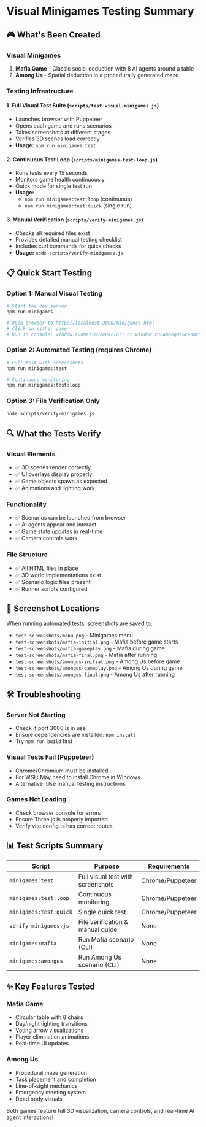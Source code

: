 # Visual Minigames Testing Summary

## 🎮 What's Been Created

### Visual Minigames
1. **Mafia Game** - Classic social deduction with 8 AI agents around a table
2. **Among Us** - Spatial deduction in a procedurally generated maze

### Testing Infrastructure

#### 1. **Full Visual Test Suite** (`scripts/test-visual-minigames.js`)
- Launches browser with Puppeteer
- Opens each game and runs scenarios
- Takes screenshots at different stages
- Verifies 3D scenes load correctly
- **Usage:** `npm run minigames:test`

#### 2. **Continuous Test Loop** (`scripts/minigames-test-loop.js`)
- Runs tests every 15 seconds
- Monitors game health continuously
- Quick mode for single test run
- **Usage:** 
  - `npm run minigames:test:loop` (continuous)
  - `npm run minigames:test:quick` (single run)

#### 3. **Manual Verification** (`scripts/verify-minigames.js`)
- Checks all required files exist
- Provides detailed manual testing checklist
- Includes curl commands for quick checks
- **Usage:** `node scripts/verify-minigames.js`

## 📋 Quick Start Testing

### Option 1: Manual Visual Testing
```bash
# Start the dev server
npm run minigames

# Open browser to http://localhost:3000/minigames.html
# Click on either game
# Run in console: window.runMafiaScenario() or window.runAmongUsScenario()
```

### Option 2: Automated Testing (requires Chrome)
```bash
# Full test with screenshots
npm run minigames:test

# Continuous monitoring
npm run minigames:test:loop
```

### Option 3: File Verification Only
```bash
node scripts/verify-minigames.js
```

## 🔍 What the Tests Verify

### Visual Elements
- ✅ 3D scenes render correctly
- ✅ UI overlays display properly
- ✅ Game objects spawn as expected
- ✅ Animations and lighting work

### Functionality
- ✅ Scenarios can be launched from browser
- ✅ AI agents appear and interact
- ✅ Game state updates in real-time
- ✅ Camera controls work

### File Structure
- ✅ All HTML files in place
- ✅ 3D world implementations exist
- ✅ Scenario logic files present
- ✅ Runner scripts configured

## 📸 Screenshot Locations

When running automated tests, screenshots are saved to:
- `test-screenshots/menu.png` - Minigames menu
- `test-screenshots/mafia-initial.png` - Mafia before game starts
- `test-screenshots/mafia-gameplay.png` - Mafia during game
- `test-screenshots/mafia-final.png` - Mafia after running
- `test-screenshots/amongus-initial.png` - Among Us before game
- `test-screenshots/amongus-gameplay.png` - Among Us during game
- `test-screenshots/amongus-final.png` - Among Us after running

## 🛠️ Troubleshooting

### Server Not Starting
- Check if port 3000 is in use
- Ensure dependencies are installed: `npm install`
- Try `npm run build` first

### Visual Tests Fail (Puppeteer)
- Chrome/Chromium must be installed
- For WSL: May need to install Chrome in Windows
- Alternative: Use manual testing instructions

### Games Not Loading
- Check browser console for errors
- Ensure Three.js is properly imported
- Verify vite.config.ts has correct routes

## 📊 Test Scripts Summary

| Script | Purpose | Requirements |
|--------|---------|--------------|
| `minigames:test` | Full visual test with screenshots | Chrome/Puppeteer |
| `minigames:test:loop` | Continuous monitoring | Chrome/Puppeteer |
| `minigames:test:quick` | Single quick test | Chrome/Puppeteer |
| `verify-minigames.js` | File verification & manual guide | None |
| `minigames:mafia` | Run Mafia scenario (CLI) | None |
| `minigames:amongus` | Run Among Us scenario (CLI) | None |

## ✨ Key Features Tested

### Mafia Game
- Circular table with 8 chairs
- Day/night lighting transitions
- Voting arrow visualizations
- Player elimination animations
- Real-time UI updates

### Among Us
- Procedural maze generation
- Task placement and completion
- Line-of-sight mechanics
- Emergency meeting system
- Dead body visuals

Both games feature full 3D visualization, camera controls, and real-time AI agent interactions! 